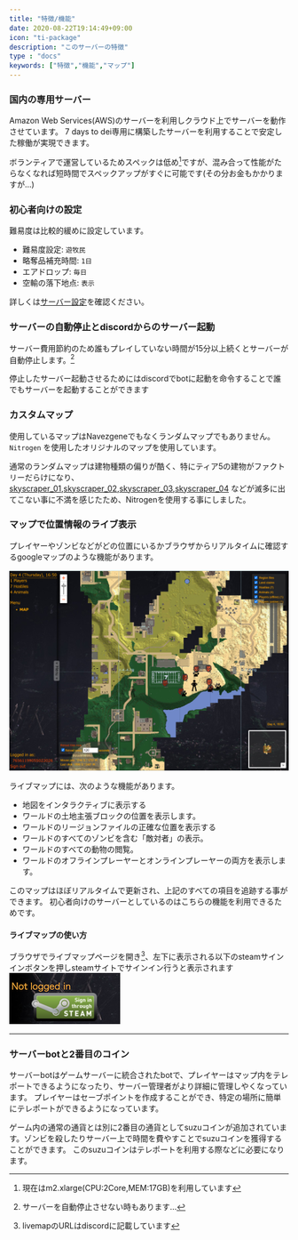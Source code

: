 ```yaml
---
title: "特徴/機能"
date: 2020-08-22T19:14:49+09:00
icon: "ti-package"
description: "このサーバーの特徴"
type : "docs"
keywords: ["特徴","機能","マップ"]
---
```



### 国内の専用サーバー

Amazon Web Services(AWS)のサーバーを利用しクラウド上でサーバーを動作させています。 7 days to dei専用に構築したサーバーを利用することで安定した稼働が実現できます。

ボランティアで運営しているためスペックは低め[^a]ですが、混み合って性能がたらなくなれば短時間でスペックアップがすぐに可能です(その分お金もかかりますが...)

### 初心者向けの設定

難易度は比較的緩めに設定しています。
- 難易度設定: `遊牧民`
- 略奪品補充時間: `1日`
- エアドロップ: `毎日`
- 空輸の落下地点: `表示`


詳しくは[サーバー設定](/settings/pvp01)を確認ください。

### サーバーの自動停止とdiscordからのサーバー起動

サーバー費用節約のため誰もプレイしていない時間が15分以上続くとサーバーが自動停止します。[^b]

停止したサーバー起動させるためにはdiscordでbotに起動を命令することで誰でもサーバーを起動することができます　

### カスタムマップ

使用しているマップはNavezgeneでもなくランダムマップでもありません。 `Nitrogen` を使用したオリジナルのマップを使用しています。

通常のランダムマップは建物種類の偏りが酷く、特にティア5の建物がファクトリーだらけになり、 [skyscraper_01](https://kui.github.io/7dtd-map/prefabs/skyscraper_01.html),[skyscraper_02](https://kui.github.io/7dtd-map/prefabs/skyscraper_02.html),[skyscraper_03](https://kui.github.io/7dtd-map/prefabs/skyscraper_03.html),[skyscraper_04](https://kui.github.io/7dtd-map/prefabs/skyscraper_04.html) などが滅多に出てこない事に不満を感じたため、Nitrogenを使用する事にしました。

### マップで位置情報のライブ表示

プレイヤーやゾンビなどがどの位置にいるかブラウザからリアルタイムに確認するgoogleマップのような機能があります。

![live map](/images/livemap.png)

ライブマップには、次のような機能があります。

- 地図をインタラクティブに表示する
- ワールドの土地主張ブロックの位置を表示します。
- ワールドのリージョンファイルの正確な位置を表示する
- ワールドのすべてのゾンビを含む「敵対者」の表示。
- ワールドのすべての動物の閲覧。
- ワールドのオフラインプレーヤーとオンラインプレーヤーの両方を表示します。

このマップはほぼリアルタイムで更新され、上記のすべての項目を追跡する事ができます。 
初心者向けのサーバーとしているのはこちらの機能を利用できるためです。

#### ライブマップの使い方

ブラウザでライブマップページを開き[^c]、左下に表示される以下のsteamサインインボタンを押しsteamサイトでサインイン行うと表示されます
![livemap_login](/images/livemap_login.png)


---
[^a]: 現在はm2.xlarge(CPU:2Core,MEM:17GB)を利用しています
[^b]: サーバーを自動停止させない時もあります…
[^c]: livemapのURLはdiscordに記載しています

### サーバーbotと2番目のコイン

サーバーbotはゲームサーバーに統合されたbotで、プレイヤーはマップ内をテレポートできるようになったり、サーバー管理者がより詳細に管理しやくなっています。
プレイヤーはセーブポイントを作成することができ、特定の場所に簡単にテレポートができるようになっています。

ゲーム内の通常の通貨とは別に2番目の通貨としてsuzuコインが追加されています。ゾンビを殺したりサーバー上で時間を費やすことでsuzuコインを獲得することができます。 このsuzuコインはテレポートを利用する際などに必要になります。

